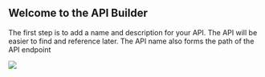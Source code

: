 ## Welcome to the API Builder
The first step is to add a name and description for your API. The API will be easier to find and reference later. The API name also forms the path of the API endpoint  

![](https://spinrresources.blob.core.windows.net/assets/api-builder-welcome-optimised.gif?raw=true)
